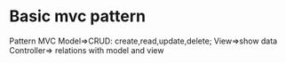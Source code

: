 # Basic mvc pattern
Pattern MVC
Model=>CRUD: create,read,update,delete;
View=>show data
Controller=> relations with model and view